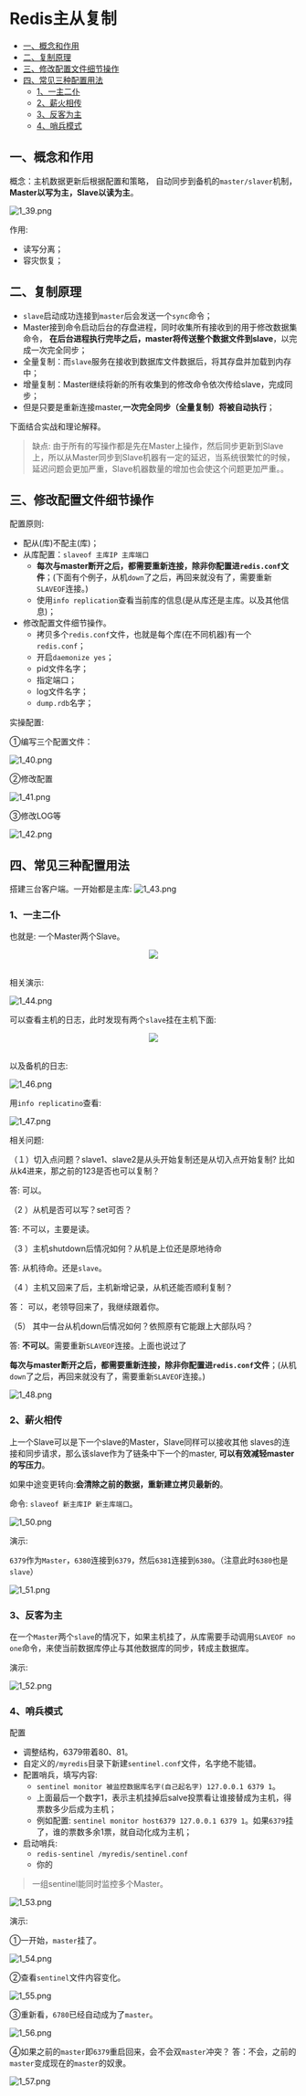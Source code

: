 # Redis主从复制

* [一、概念和作用](一概念和作用)
* [二、复制原理](#二复制原理)
* [三、修改配置文件细节操作](#三修改配置文件细节操作)
* [四、常见三种配置用法](#四常见三种配置用法)
  * [1、一主二仆](#1一主二仆)
  * [2、薪火相传](#2薪火相传)
  * [3、反客为主](#3反客为主)
  * [4、哨兵模式](#4哨兵模式)

## 一、概念和作用

概念：主机数据更新后根据配置和策略， 自动同步到备机的`master/slaver`机制，**Master以写为主，Slave以读为主**。

![1_39.png](images/1_39.png)

作用: 

* 读写分离；
* 容灾恢复；

## 二、复制原理

* `slave`启动成功连接到`master`后会发送一个`sync`命令；
* Master接到命令启动后台的存盘进程，同时收集所有接收到的用于修改数据集命令， **在后台进程执行完毕之后，master将传送整个数据文件到slave**，以完成一次完全同步；
* 全量复制：而`slave`服务在接收到数据库文件数据后，将其存盘并加载到内存中；
* 增量复制：Master继续将新的所有收集到的修改命令依次传给slave，完成同步；
* 但是只要是重新连接master,**一次完全同步（全量复制）将被自动执行**；

下面结合实战和理论解释。

> 缺点: 由于所有的写操作都是先在Master上操作，然后同步更新到Slave上，所以从Master同步到Slave机器有一定的延迟，当系统很繁忙的时候，延迟问题会更加严重，Slave机器数量的增加也会使这个问题更加严重。。


## 三、修改配置文件细节操作

配置原则:

* 配从(库)不配主(库)；
* 从库配置：`slaveof 主库IP 主库端口`
  * **每次与master断开之后，都需要重新连接，除非你配置进`redis.conf`文件**；(下面有个例子，从机`down`了之后，再回来就没有了，需要重新`SLAVEOF`连接。)
  * 使用`info replication`查看当前库的信息(是从库还是主库。以及其他信息)；
* 修改配置文件细节操作。
  * 拷贝多个`redis.conf`文件，也就是每个库(在不同机器)有一个`redis.conf`；
  * 开启`daemonize yes`；
  * pid文件名字；
  * 指定端口；
  * log文件名字；
  * `dump.rdb`名字；

实操配置:

①编写三个配置文件：

![1_40.png](images/1_40.png)

②修改配置

![1_41.png](images/1_41.png)

③修改LOG等

![1_42.png](images/1_42.png)

## 四、常见三种配置用法

搭建三台客户端。一开始都是主库:
![1_43.png](images/1_43.png)

### 1、一主二仆

也就是: 一个Master两个Slave。

<div align="center"><img src="images/1_49.png"></div><br>

相关演示:

![1_44.png](images/1_44.png)

可以查看主机的日志，此时发现有两个`slave`挂在主机下面:

<div align="center"><img src="images/1_45.png"></div><br>

以及备机的日志:

![1_46.png](images/1_46.png)

用`info replicatino`查看:

![1_47.png](images/1_47.png)

相关问题:

（１）切入点问题？slave1、slave2是从头开始复制还是从切入点开始复制? 比如从k4进来，那之前的123是否也可以复制？

答: 可以。

（2 ）从机是否可以写？set可否？

答: 不可以，主要是读。

（3 ）主机shutdown后情况如何？从机是上位还是原地待命

答: 从机待命。还是`slave`。 

（4 ）主机又回来了后，主机新增记录，从机还能否顺利复制？

答： 可以，老领导回来了，我继续跟着你。

（5） 其中一台从机down后情况如何？依照原有它能跟上大部队吗？

答: **不可以**。需要重新`SLAVEOF`连接。上面也说过了

**每次与master断开之后，都需要重新连接，除非你配置进`redis.conf`文件**；(从机`down`了之后，再回来就没有了，需要重新`SLAVEOF`连接。)

![1_48.png](images/1_48.png)

### 2、薪火相传

上一个Slave可以是下一个slave的Master，Slave同样可以接收其他 slaves的连接和同步请求，那么该slave作为了链条中下一个的master, **可以有效减轻master的写压力**。

如果中途变更转向:**会清除之前的数据，重新建立拷贝最新的**。

命令: `slaveof 新主库IP 新主库端口`。

![1_50.png](images/1_50.png)

演示:

`6379`作为`Master`，`6380`连接到`6379`，然后`6381`连接到`6380`。（注意此时`6380`也是`slave`）

![1_51.png](images/1_51.png)

### 3、反客为主

在一个`Master`两个`slave`的情况下，如果主机挂了，从库需要手动调用`SLAVEOF no one`命令，来使当前数据库停止与其他数据库的同步，转成主数据库。

演示:

![1_52.png](images/1_52.png)

### 4、哨兵模式

配置

* 调整结构，6379带着80、81。
* 自定义的`/myredis`目录下新建`sentinel.conf`文件，名字绝不能错。
* 配置哨兵，填写内容:
  * `sentinel monitor 被监控数据库名字(自己起名字) 127.0.0.1 6379 1`。
  * 上面最后一个数字1，表示主机挂掉后salve投票看让谁接替成为主机，得票数多少后成为主机；
  * 例如配置: `sentinel monitor host6379 127.0.0.1 6379 1`。如果`6379`挂了，谁的票数多余1票，就自动化成为主机；
* 启动哨兵:
  * `redis-sentinel /myredis/sentinel.conf`
  * 你的 

> 一组sentinel能同时监控多个Master。

![1_53.png](images/1_53.png)

演示:

①一开始，`master`挂了。

![1_54.png](images/1_54.png)

②查看`sentinel`文件内容变化。

![1_55.png](images/1_55.png)

③重新看，`6780`已经自动成为了`master`。

![1_56.png](images/1_56.png)

④如果之前的`master`即`6379`重启回来，会不会双`master`冲突？ 答：不会，之前的`master`变成现在的`master`的奴隶。

![1_57.png](images/1_57.png)



## 

